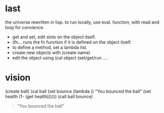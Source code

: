 # last
the universe rewritten in lisp. 
to run locally, use eval. function, with read and loop for convience.

- get and set, edit slots on the object itself.
- (fn... runs the fn function if it is defined on the object itself.
- to define a method, set a lambda list.
- create new objects with (create name)
- edit the object using (cal object (set/get/run ....

# vision
(create ball)
(cal ball (set bounce (lambda  () 
                          "You bounced the ball"
                           (set health (1- (get health))))))
(call ball bounce)
> "You bounced the ball"
